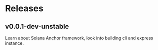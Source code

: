 # Releases

## v0.0.1-dev-unstable

  Learn about Solana Anchor framework, look into building cli and express instance.